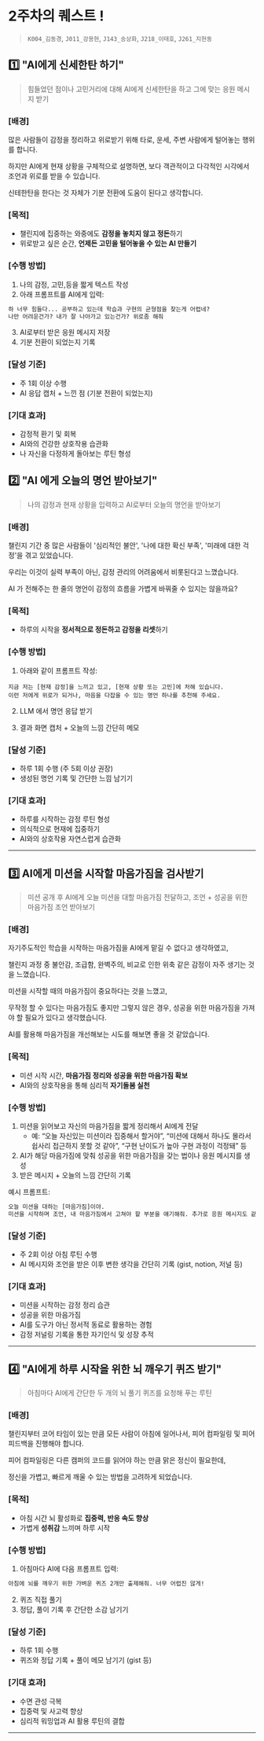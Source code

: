 
# 2주차의 퀘스트 !
  
>  `K004_김동경`, `J011_강용현`, `J143_송상화`, `J218_이태호`, `J261_지현동`

## 1️⃣ "AI에게 신세한탄 하기"

> 힘들었던 점이나 고민거리에 대해 AI에게 신세한탄을 하고 그에 맞는 응원 메시지 받기

### [배경]

많은 사람들이 감정을 정리하고 위로받기 위해 타로, 운세, 주변 사람에게 털어놓는 행위를 합니다.

하지만 AI에게 현재 상황을 구체적으로 설명하면, 보다 객관적이고 다각적인 시각에서 조언과 위로를 받을 수 있습니다.

신테한탄을 한다는 것 자체가 기분 전환에 도움이 된다고 생각합니다.
### [목적]

- 챌린지에 집중하는 와중에도 **감정을 놓치지 않고 정돈**하기
- 위로받고 싶은 순간, **언제든 고민을 털어놓을 수 있는 AI 만들기**

### [수행 방법]

1. 나의 감정, 고민,등을 짧게 텍스트 작성
2. 아래 프롬프트를 AI에게 입력:

```txt
하 너무 힘들다... 공부하고 있는데 학습과 구현의 균형점을 찾는게 어렵네?
나만 어려운건가? 내가 잘 나아가고 있는건가? 위로좀 해줘
```

3. AI로부터 받은 응원 메시지 저장
4. 기분 전환이 되었는지 기록

### [달성 기준]

- 주 1회 이상 수행
- AI 응답 캡처 + 느낀 점 (기분 전환이 되었는지) 

### [기대 효과]

- 감정적 환기 및 회복
- AI와의 건강한 상호작용 습관화
- 나 자신을 다정하게 돌아보는 루틴 형성

## 2️⃣ "AI 에게 오늘의 명언 받아보기"

> 나의 감정과 현재 상황을 입력하고 AI로부터 오늘의 명언을 받아보기

### [배경]

챌린지 기간 중 많은 사람들이 '심리적인 불안', '나에 대한 확신 부족', '미래에 대한 걱정'을 겪고 있었습니다.

우리는 이것이 실력 부족이 아닌, 감정 관리의 어려움에서 비롯된다고 느꼈습니다.

AI 가 전해주는 한 줄의 명언이 감정의 흐름을 가볍게 바꿔줄 수 있지는 않을까요?

### [목적]

- 하루의 시작을 **정서적으로 정돈하고 감정을 리셋**하기

### [수행 방법]

1. 아래와 같이 프롬프트 작성:

```
지금 저는 [현재 감정]을 느끼고 있고, [현재 상황 또는 고민]에 처해 있습니다.  
이런 저에게 위로가 되거나, 마음을 다잡을 수 있는 명언 하나를 추천해 주세요.  
```

2. LLM 에서 명언 응답 받기

3. 결과 화면 캡처 + 오늘의 느낌 간단히 메모

### [달성 기준]

- 하루 1회 수행 (주 5회 이상 권장)
- 생성된 명언 기록 및 간단한 느낌 남기기

### [기대 효과]

- 하루를 시작하는 감정 루틴 형성
- 의식적으로 현재에 집중하기
- AI와의 상호작용 자연스럽게 습관화

---

## 3️⃣ AI에게 미션을 시작할 마음가짐을 검사받기

> 미션 공개 후 AI에게 오늘 미션을 대할 마음가짐 전달하고, 조언 + 성공을 위한 마음가짐 조언 받아보기

### [배경]

자기주도적인 학습을 시작하는 마음가짐을 AI에게 맡길 수 없다고 생각하였고,

챌린지 과정 중 불안감, 조급함, 완벽주의, 비교로 인한 위축 같은 감정이 자주 생기는 것을 느꼈습니다.

미션을 시작할 때의 마음가짐이 중요하다는 것을 느꼈고,

무작정 할 수 있다는 마음가짐도 좋지만 그렇지 않은 경우, 성공을 위한 마음가짐을 가져야 할 필요가 있다고 생각했습니다.

AI를 활용해 마음가짐을 개선해보는 시도를 해보면 좋을 것 같았습니다.

### [목적]

- 미션 시작 시간, **마음가짐 정리와 성공을 위한 마음가짐 확보**
- AI와의 상호작용을 통해 심리적 **자기돌봄 실천**

### [수행 방법]

1. 미션을 읽어보고 자신의 마음가짐을 짧게 정리해서 AI에게 전달
   - 예: “오늘 자신있는 미션이라 집중해서 할거야”, “미션에 대해서 하나도 몰라서 쉽사리 접근하지 못할 것 같아”, “구현 난이도가 높아 구현 과정이 걱정돼” 등
2. AI가 해당 마음가짐에 맞춰 성공을 위한 마음가짐을 갖는 법이나 응원 메시지를 생성
3. 받은 메시지 + 오늘의 느낌 간단히 기록

예시 프롬프트:
```txt
오늘 미션을 대하는 [마음가짐]이야.  
미션을 시작하며 조언, 내 마음가짐에서 고쳐야 할 부분을 얘기해줘. 추가로 응원 메시지도 같이 작성해줘.
```

### [달성 기준]

- 주 2회 이상 아침 루틴 수행
- AI 메시지와 조언을 받은 이후 변한 생각을 간단히 기록 (gist, notion, 저널 등)

### [기대 효과]

- 미션을 시작하는 감정 정리 습관
- 성공을 위한 마음가짐
- AI를 도구가 아닌 정서적 동료로 활용하는 경험
- 감정 저널링 기록을 통한 자기인식 및 성장 추적

---

## 4️⃣ "AI에게 하루 시작을 위한 뇌 깨우기 퀴즈 받기"

> 아침마다 AI에게 간단한 두 개의 뇌 풀기 퀴즈를 요청해 푸는 루틴

### [배경]

챌린지부터 코어 타임이 있는 만큼 모든 사람이 아침에 일어나서, 피어 컴파일링 및 피어 피드백을 진행해야 합니다.

피어 컴파일링은 다른 캠퍼의 코드를 읽어야 하는 만큼 맑은 정신이 필요한데, 

정신을 가볍고, 빠르게 깨울 수 있는 방법을 고려하게 되었습니다.

### [목적]

- 아침 시간 뇌 활성화로 **집중력, 반응 속도 향상**
- 가볍게 **성취감** 느끼며 하루 시작

### [수행 방법]

1. 아침마다 AI에 다음 프롬프트 입력:

```txt
아침에 뇌를 깨우기 위한 가벼운 퀴즈 2개만 출제해줘. 너무 어렵진 않게!
```

2. 퀴즈 직접 풀기
3. 정답, 풀이 기록 후 간단한 소감 남기기

### [달성 기준]

- 하루 1회 수행
- 퀴즈와 정답 기록 + 풀이 메모 남기기 (gist 등)

### [기대 효과]

- 수면 관성 극복
- 집중력 및 사고력 향상
- 심리적 워밍업과 AI 활용 루틴의 결합

---




